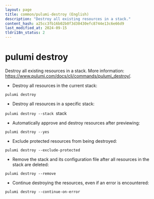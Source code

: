 ```yaml
---
layout: page
title: common/pulumi-destroy (English)
description: "Destroy all existing resources in a stack."
content_hash: a25cc3fb16b02b0f3d30430efc8744e13c6e66d9
last_modified_at: 2024-09-15
tldri18n_status: 2
---
```

# pulumi destroy

Destroy all existing resources in a stack.
More information: <https://www.pulumi.com/docs/cli/commands/pulumi_destroy/>.

- Destroy all resources in the current stack:

`pulumi destroy`

- Destroy all resources in a specific stack:

`pulumi destroy --stack `<span class="tldr-var badge badge-pill bg-dark-lm bg-white-dm text-white-lm text-dark-dm font-weight-bold">stack</span>

- Automatically approve and destroy resources after previewing:

`pulumi destroy --yes`

- Exclude protected resources from being destroyed:

`pulumi destroy --exclude-protected`

- Remove the stack and its configuration file after all resources in the stack are deleted:

`pulumi destroy --remove`

- Continue destroying the resources, even if an error is encountered:

`pulumi destroy --continue-on-error`

